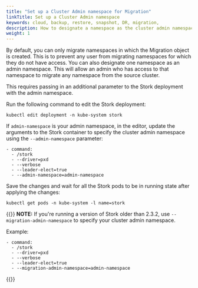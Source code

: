 ```yaml
---
title: "Set up a Cluster Admin namespace for Migration"
linkTitle: Set up a Cluster Admin namespace
keywords: cloud, backup, restore, snapshot, DR, migration, 
description: How to designate a namespace as the cluster admin namespace
weight: 1
---
```


By default, you can only migrate namespaces in which the Migration object is created.
This is to prevent any user from migrating namespaces for which they do not have access.
You can also designate one namespace as an admin namespace. This will allow an
admin who has access to that namespace to migrate any namespace from the source
cluster.

This requires passing in an additional parameter to the Stork deployment with
the admin namespace.

Run the following command to edit the Stork deployment:

```text
kubectl edit deployment -n kube-system stork
```

If `admin-namespace` is your admin namespace, in the editor, update the arguments to the Stork container to specify the cluster admin namespace using the `--admin-namespace` parameter:

```text
- command:
  - /stork
  - --driver=pxd
  - --verbose
  - --leader-elect=true
  - --admin-namespace=admin-namespace
```

Save the changes and wait for all the Stork pods to be in running state after applying the
changes:

```text
kubectl get pods -n kube-system -l name=stork
```

{{<info>}}
**NOTE:** If you're running a version of Stork older than 2.3.2, use  `--migration-admin-namespace` to specify your cluster admin namespace.

Example:
```text
- command:
  - /stork
  - --driver=pxd
  - --verbose
  - --leader-elect=true
  - --migration-admin-namespace=admin-namespace
```
{{</info>}}
